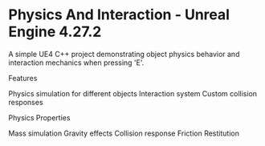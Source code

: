 # Physics And Interaction - Unreal Engine 4.27.2
A simple UE4 C++ project demonstrating object physics behavior and interaction mechanics when pressing 'E'.

Features

Physics simulation for different objects
Interaction system
Custom collision responses

Physics Properties

Mass simulation
Gravity effects
Collision response 
Friction
Restitution
